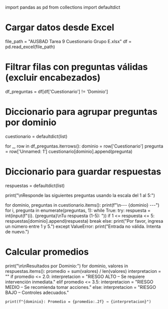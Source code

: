 import pandas as pd
from collections import defaultdict

# Cargar datos desde Excel
file_path = "AUSBAD Tarea 9 Cuestionario Grupo E.xlsx"
df = pd.read_excel(file_path)

# Filtrar filas con preguntas válidas (excluir encabezados)
df_preguntas = df[df['Cuestionario'] != 'Dominio']

# Diccionario para agrupar preguntas por dominio
cuestionario = defaultdict(list)

for _, row in df_preguntas.iterrows():
    dominio = row['Cuestionario']
    pregunta = row['Unnamed: 1']
    cuestionario[dominio].append(pregunta)

# Diccionario para guardar respuestas
respuestas = defaultdict(list)

print("\nResponde las siguientes preguntas usando la escala del 1 al 5:")

for dominio, preguntas in cuestionario.items():
    print(f"\n--- {dominio} ---")
    for i, pregunta in enumerate(preguntas, 1):
        while True:
            try:
                respuesta = int(input(f"{i}. {pregunta}\nTu respuesta (1-5): "))
                if 1 <= respuesta <= 5:
                    respuestas[dominio].append(respuesta)
                    break
                else:
                    print("Por favor, ingresa un número entre 1 y 5.")
            except ValueError:
                print("Entrada no válida. Intenta de nuevo.")

# Calcular promedios
print("\n\nResultados por Dominio:")
for dominio, valores in respuestas.items():
    promedio = sum(valores) / len(valores)
    interpretacion = ""
    if promedio <= 2.0:
        interpretacion = "RIESGO ALTO – Se requiere intervención inmediata."
    elif promedio <= 3.5:
        interpretacion = "RIESGO MEDIO – Se recomienda tomar acciones."
    else:
        interpretacion = "RIESGO BAJO – Controles adecuados."

    print(f"{dominio}: Promedio = {promedio:.2f} → {interpretacion}")
